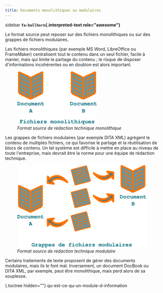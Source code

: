 ```yaml
---
title: Documents monolithiques ou modulaires
---
```


 sidebar
**`fa-bullhorn`{.interpreted-text role="awesome"}**

Le format source peut reposer sur des fichiers monolithiques ou sur des
grappes de fichiers modulaires.


Les fichiers monolithiques (par exemple MS Word, LibreOffice ou
FrameMaker) centralisent tout le contenu dans un seul fichier, facile à
manier, mais qui limite le partage du contenu ; le risque de disposer
d'informations incohérentes ou en doublon est alors important.

<figure>
<img src="graphics/monolithique.svg" alt="graphics/monolithique.svg" />
<figcaption><em>Format source de rédaction technique
monolithique</em></figcaption>
</figure>

Les grappes de fichiers modulaires (par exemple DITA XML) agrègent le
contenu de multiples fichiers, ce qui favorise le partage et la
réutilisation de blocs de contenu. Un tel système est difficile à mettre
en place au niveau de toute l'entreprise, mais devrait être la norme
pour une équipe de rédaction technique.

<figure>
<img src="graphics/grappe.svg" alt="graphics/grappe.svg" />
<figcaption><em>Format source de rédaction technique
modulaire</em></figcaption>
</figure>

Certains traitements de texte proposent de gérer des documents
modulaires, mais ils le font mal. Inversement, un document DocBook ou
DITA XML, par exemple, peut être monolithique, mais perd alors de sa
souplesse.

 {.toctree hidden=""}
qu-est-ce-qu-un-module-d-information

